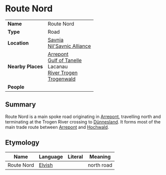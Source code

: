 # Route Nord

|||
| --- | --- |
| **Name** | Route Nord | place.4
| **Type** | Road |
| **Location** | [Savnia](../../civilisations/nilsavnic-alliance/states/savnia.md)<br>[Nil'Savnic Alliance](../../civilisations/nilsavnic-alliance/nilsavnic-alliance.md) |
| **Nearby Places** | [Arrepont](../settlements/cities/arrepont.md)<br>[Gulf of Tanelle](../topography/seas-oceans/gulf-of-tanelle.md)<br>Lacanau<br>[River Trogen](../topography/rivers-lakes/river-trogen.md)<br>[Trogenwald](../topography/forests/trogenwald.md) |
| **People** | |

## Summary

Route Nord is a main spoke road originating in [Arrepont](../settlements/cities/arrepont.md), travelling north and terminating at the Trogen River crossing to [Dünnesland](../settlements/towns/dunnesland.md). It forms most of the main trade route between [Arrepont](../settlements/cities/arrepont.md) and [Hochwald](../settlements/cities/hochwald.md).

## Etymology

| Name | Language | Literal | Meaning | 
| --- | --- | --- | --- |
| Route Nord | [Elvish](../../languages/elvish.md) || north road |
